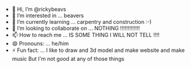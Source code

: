 - 👋 Hi, I’m @rickybeavs
- 👀 I’m interested in ... beavers
- 🌱 I’m currently learning ... carpentry and construction :-)
- 💞️ I’m looking to collaborate on ... NOTHING !!!!!!!!!!!!!
- 📫 How to reach me ... IS SOME THING I WILL NOT TELL !!!!
- 😄 Pronouns: ... he/him
- ⚡ Fun fact: ... I like to draw and 3d model and make website and make music But I'm not good at any of those things

<!---
rickybeavs/rickybeavs is a ✨ special ✨ repository because its `README.md` (this file) appears on your GitHub profile.
You can click the Preview link to take a look at your changes.
--->

